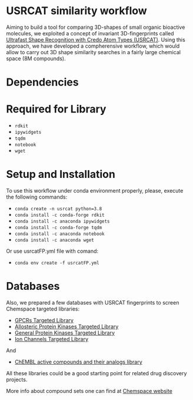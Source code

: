 USRCAT similarity workflow
==========================


Aiming to build a tool for comparing 3D-shapes of small organic bioactive molecules, we exploited a concept of invariant 3D-fingerprints called [Ultrafast Shape Recognition with Credo Atom Types (USRCAT)](https://www.ncbi.nlm.nih.gov/pmc/articles/PMC3505738/pdf/1758-2946-4-27.pdf).
Using this approach, we have developed a compherensive workflow, which would allow to carry out 3D shape similarity searches in a fairly large chemical space (8M compounds).

Dependencies
====
Required for Library
===
- `rdkit`
- `ipywidgets`
- `tqdm`
- `notebook`
- `wget`

Setup and Installation
======

To use this workflow under conda environment properly, please, execute the following commands:
 
- `conda create -n usrcat python=3.8`
- `conda install -c conda-forge rdkit`
- `conda install -c anaconda ipywidgets`
- `conda install -c conda-forge tqdm`
- `conda install -c anaconda notebook`
- `conda install -c anaconda wget`

Or use usrcatFP.yml file with comand:

- `conda env create -f usrcatFP.yml`

Databases
======

Also, we prepared a few databases with USRCAT fingerprints to screen Chemspace targeted libraries:
 
- [GPCRs Targeted Library](https://chemspacecom-my.sharepoint.com/:u:/g/personal/m_protopopov_chem-space_com/EeAYk44LOtJJqQwsVPqKDx8BeaCQBizh155_tUfPj5l8aw?e=Gd9eur)
- [Allosteric Protein Kinases Targeted Library](https://chemspacecom-my.sharepoint.com/:u:/g/personal/m_protopopov_chem-space_com/EZniFi17gP9OtUHokSINFA8BNgynKLXRWdocIt6eRK3tgA?e=9aPcVh)
- [General Protein Kinases Targeted Library](https://chemspacecom-my.sharepoint.com/:u:/g/personal/m_protopopov_chem-space_com/EUyd0ux19QtMkzQta991MUABm7eHqkqREOc0ePFmaZZ9OQ?e=IvK6ms)
- [Ion Channels Targeted Library](https://chemspacecom-my.sharepoint.com/:u:/g/personal/m_protopopov_chem-space_com/EeSKrA8uYwZOgo35QNwLgQ8BCDlFHEY7f-TU7pb8OkTE5g?e=VZIQp9)

And 
- [ChEMBL active compounds and their analogs library](https://chemspacecom-my.sharepoint.com/:u:/g/personal/m_protopopov_chem-space_com/EaHyY4pRqeRIs9ykQN3imhEBvl8_0OvQA0PHO0KH1Gue5w?e=MfLJXM)

All these libraries could be a good starting point for related drug discovery projects.

More info about compound sets one can find at [Chemspace website](https://chem-space.com/compounds#screening-compounds)



